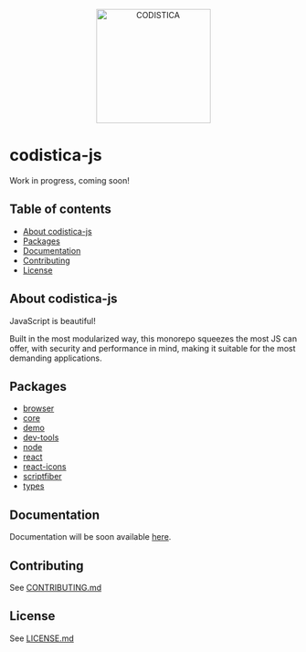 
<!--suppress HtmlDeprecatedAttribute -->

<br/>

<div align="center">
  <a href="https://www.codistica.com">
    <img height="200" src="https://codistica-public.s3-eu-west-1.amazonaws.com/logo-full.png" alt="CODISTICA">
  </a>
  <br>
  
</div>



# codistica-js

Work in progress, coming soon!

<!-- Put here badges -->


## Table of contents

* [About codistica-js](#about-codistica-js)
* [Packages](#packages)
* [Documentation](#documentation)
* [Contributing](#contributing)
* [License](#license)


## About codistica-js

JavaScript is beautiful! 

Built in the most modularized way, 
this monorepo squeezes the most JS can offer,
with security and performance in mind,
making it suitable for the most demanding applications.


## Packages

- [browser][codistica-browser]
- [core][codistica-core]
- [demo][codistica-demo]
- [dev-tools][codistica-dev-tools]
- [node][codistica-node]
- [react][codistica-react]
- [react-icons][codistica-react-icons]
- [scriptfiber][codistica-scriptfiber]
- [types][codistica-types]


## Documentation

Documentation will be soon available [here][codistica-js-docs-url].


## Contributing

See [CONTRIBUTING.md][contributing]


## License

See [LICENSE.md][license]

<!--INTERNAL LINKS-->
[codistica-browser]: packages/codistica-browser/README.md
[codistica-core]: packages/codistica-core/README.md
[codistica-demo]: packages/codistica-demo/README.md
[codistica-dev-tools]: packages/codistica-dev-tools/README.md
[codistica-node]: packages/codistica-node/README.md
[codistica-react]: packages/codistica-react/README.md
[codistica-react-icons]: packages/codistica-react-icons/README.md
[codistica-scriptfiber]: packages/codistica-scriptfiber/README.md
[codistica-types]: packages/codistica-types/README.md
[contributing]: CONTRIBUTING.md
[license]: LICENSE.md

<!--EXTERNAL LINKS-->
[codistica-js-docs-url]: https://www.codistica.com/

